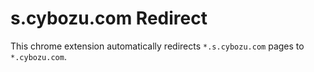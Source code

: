 # s.cybozu.com Redirect 

This chrome extension automatically redirects `*.s.cybozu.com` pages to `*.cybozu.com`.
